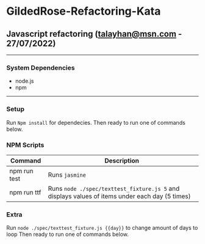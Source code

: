 # GildedRose-Refactoring-Kata
## Javascript refactoring (talayhan@msn.com - 27/07/2022)
---

### System Dependencies

* node.js
* npm

---

### Setup
Run `Npm install` for dependecies.
Then ready to run one of commands below.

### NPM Scripts

| Command           | Description
| -                 | -
| npm run test      | Runs `jasmine`
| npm run ttf       | Runs `node ./spec/texttest_fixture.js 5` and displays values of items under each day (5 times)


### Extra
Run `node ./spec/texttest_fixture.js {{day}}` to change amount of days to loop
Then ready to run one of commands below.